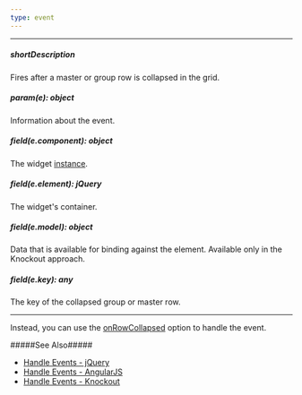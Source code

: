 ```yaml
---
type: event
---
```

---
##### shortDescription
Fires after a master or group row is collapsed in the grid.

##### param(e): object
Information about the event.

##### field(e.component): object
The widget <a href="/Documentation/16_1/ApiReference/UI_Widgets/dxDataGrid/Methods/#instance">instance</a>.

##### field(e.element): jQuery
The widget's container.

##### field(e.model): object
Data that is available for binding against the element. Available only in the Knockout approach.

##### field(e.key): any
The key of the collapsed group or master row.

---
Instead, you can use the [onRowCollapsed](/api-reference/10%20UI%20Widgets/dxDataGrid/1%20Configuration/onRowCollapsed.md '/Documentation/ApiReference/UI_Widgets/dxDataGrid/Configuration/#onRowCollapsed') option to handle the event.

#####See Also#####
- [Handle Events - jQuery](/concepts/10%20UI%20Widgets/0%20Basics/10%20Widget%20Basics%20-%20jQuery/15%20Handle%20Events.md '/Documentation/Guide/UI_Widgets/Basics/Widget_Basics_-_jQuery/#Handle_Events')
- [Handle Events - AngularJS](/concepts/10%20UI%20Widgets/0%20Basics/20%20Widget%20Basics%20-%20AngularJS/15%20Handle%20Events.md '/Documentation/Guide/UI_Widgets/Basics/Widget_Basics_-_AngularJS/#Handle_Events')
- [Handle Events - Knockout](/concepts/10%20UI%20Widgets/0%20Basics/25%20Widget%20Basics%20-%20Knockout/15%20Handle%20Events.md '/Documentation/Guide/UI_Widgets/Basics/Widget_Basics_-_Knockout/#Handle_Events')